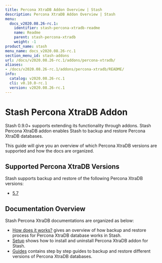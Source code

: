 ```yaml
---
title: Percona XtraDB Addon Overview | Stash
description: Percona XtraDB Addon Overview | Stash
menu:
  docs_v2020.08.26-rc.1:
    identifier: stash-percona-xtradb-readme
    name: Readme
    parent: stash-percona-xtradb
    weight: -1
product_name: stash
menu_name: docs_v2020.08.26-rc.1
section_menu_id: stash-addons
url: /docs/v2020.08.26-rc.1/addons/percona-xtradb/
aliases:
- /docs/v2020.08.26-rc.1/addons/percona-xtradb/README/
info:
  catalog: v2020.08.26-rc.1
  cli: v0.10.0-rc.1
  version: v2020.08.26-rc.1
---
```


# Stash Percona XtraDB Addon

Stash 0.9.0+ supports extending its functionality through addons. Stash Percona XtraDB addon enables Stash to backup and restore Percona XtraDB databases.

This guide will give you an overview of which Percona XtraDB versions are supported and how the docs are organized.

## Supported Percona XtraDB Versions

Stash supports backup and restore of the following Percona XtraDB versions:

- [5.7](/docs/v2020.08.26-rc.1/addons/percona-xtradb/guides/5.7/clustered)

## Documentation Overview

Stash Percona XtraDB documentations are organized as below:

- [How does it works?](/docs/v2020.08.26-rc.1/addons/percona-xtradb/overview) gives an overview of how backup and restore process for Percona XtraDB database works in Stash.
- [Setup](/docs/v2020.08.26-rc.1/addons/percona-xtradb/setup/install) shows how to install and uninstall Percona XtraDB addon for Stash.
- [Guides](/docs/v2020.08.26-rc.1/addons/percona-xtradb/guides/5.7/clustered) contains step by step guides to backup and restore different versions of Percona XtraDB databases.

